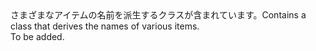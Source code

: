 <Namespace Name="Microsoft.ServiceFabric.Services">
  <Docs>
    <summary><span data-ttu-id="fbb6c-101">さまざまなアイテムの名前を派生するクラスが含まれています。</span><span class="sxs-lookup"><span data-stu-id="fbb6c-101">Contains a class that derives the names of various items.</span></span></summary> 
    <remarks>To be added.</remarks>
  </Docs>
</Namespace>
